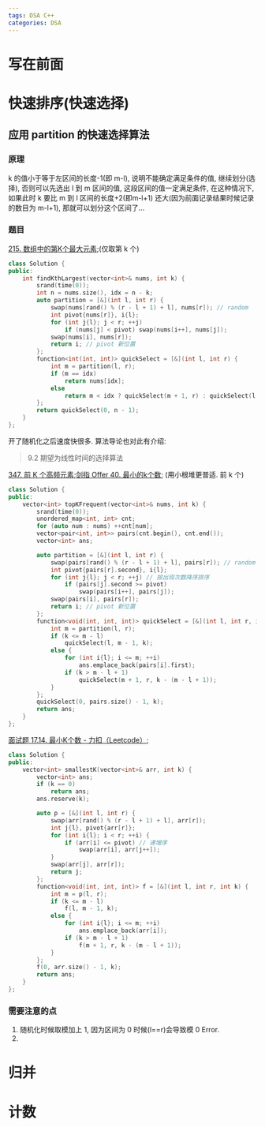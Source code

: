 ```yaml
---
tags: DSA C++
categories: DSA
---
```


# 写在前面



# 快速排序(快速选择)



## 应用 partition 的快速选择算法

### 原理

k 的值小于等于左区间的长度-1(即 m-l), 说明不能确定满足条件的值, 继续划分(选择), 否则可以先选出 l 到 m 区间的值, 这段区间的值一定满足条件, 在这种情况下, 如果此时 k 要比 m 到 l 区间的长度+2(即m-l+1) 还大(因为前面记录结果时候记录的数目为 m-l+1), 那就可以划分这个区间了...

### 题目



[215. 数组中的第K个最大元素](https://leetcode.cn/problems/kth-largest-element-in-an-array/);(仅取第 k 个)

```cpp
class Solution {
public:
    int findKthLargest(vector<int>& nums, int k) {
        srand(time(0));
        int n = nums.size(), idx = n - k;
        auto partition = [&](int l, int r) {
            swap(nums[rand() % (r - l + 1) + l], nums[r]); // random
            int pivot{nums[r]}, i{l};
            for (int j{l}; j < r; ++j)
                if (nums[j] < pivot) swap(nums[i++], nums[j]);
            swap(nums[i], nums[r]);
            return i; // pivot 新位置
        };
        function<int(int, int)> quickSelect = [&](int l, int r) {
            int m = partition(l, r);
            if (m == idx)
                return nums[idx];
            else
                return m < idx ? quickSelect(m + 1, r) : quickSelect(l, m - 1);
        };
        return quickSelect(0, n - 1);
    }
};
```

开了随机化之后速度快很多. 算法导论也对此有介绍:

>   9.2 期望为线性时间的选择算法



 [347. 前 K 个高频元素](https://leetcode.cn/problems/top-k-frequent-elements/);[剑指 Offer 40. 最小的k个数](https://leetcode.cn/problems/zui-xiao-de-kge-shu-lcof/); (用小根堆更普适. 前 k 个)

```cpp
class Solution {
public:
    vector<int> topKFrequent(vector<int>& nums, int k) {
        srand(time(0));
        unordered_map<int, int> cnt;
        for (auto num : nums) ++cnt[num];
        vector<pair<int, int>> pairs(cnt.begin(), cnt.end());
        vector<int> ans;

        auto partition = [&](int l, int r) {
            swap(pairs[rand() % (r - l + 1) + l], pairs[r]); // random
            int pivot{pairs[r].second}, i{l};
            for (int j{l}; j < r; ++j) // 按出现次数降序排序
                if (pairs[j].second >= pivot) 
                    swap(pairs[i++], pairs[j]);
            swap(pairs[i], pairs[r]);
            return i; // pivot 新位置
        };
        function<void(int, int, int)> quickSelect = [&](int l, int r, int k) {
            int m = partition(l, r);
            if (k <= m - l)
                quickSelect(l, m - 1, k);
            else {
                for (int i{l}; i <= m; ++i) 
                    ans.emplace_back(pairs[i].first);
                if (k > m - l + 1) 
                    quickSelect(m + 1, r, k - (m - l + 1));
            }
        };
        quickSelect(0, pairs.size() - 1, k);
        return ans;
    }
};
```

[面试题 17.14. 最小K个数 - 力扣（Leetcode）](https://leetcode.cn/problems/smallest-k-lcci/description/);

```cpp
class Solution {
public:
    vector<int> smallestK(vector<int>& arr, int k) {
        vector<int> ans;
        if (k == 0)
            return ans;
        ans.reserve(k);

        auto p = [&](int l, int r) {
            swap(arr[rand() % (r - l + 1) + l], arr[r]);
            int j{l}, pivot{arr[r]};
            for (int i{l}; i < r; ++i) {
                if (arr[i] <= pivot) // 递增序
                    swap(arr[i], arr[j++]);
            }
            swap(arr[j], arr[r]);
            return j;
        };
        function<void(int, int, int)> f = [&](int l, int r, int k) {
            int m = p(l, r);
            if (k <= m - l)
                f(l, m - 1, k);
            else {
                for (int i{l}; i <= m; ++i)
                    ans.emplace_back(arr[i]);
                if (k > m - l + 1)
                    f(m + 1, r, k - (m - l + 1));
            }
        };
        f(0, arr.size() - 1, k);
        return ans;
    }
};
```

### 需要注意的点

1.   随机化时候取模加上 1, 因为区间为 0 时候(l==r)会导致模 0 Error.
2.   

# 归并







# 计数





